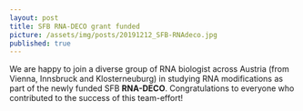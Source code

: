 ```yaml
---
layout: post
title: SFB RNA-DECO grant funded
picture: /assets/img/posts/20191212_SFB-RNAdeco.jpg
published: true
---
```


We are happy to join a diverse group of RNA biologist across Austria (from Vienna, Innsbruck and Klosterneuburg) in studying RNA modifications as part of the newly funded SFB **RNA-DECO**. Congratulations to everyone who contributed to the success of this team-effort!  
